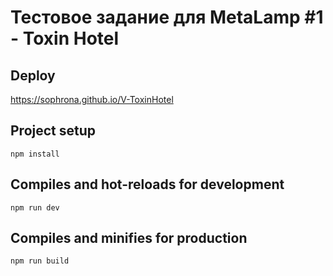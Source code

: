 # Тестовое задание для MetaLamp #1 - Toxin Hotel

## Deploy

https://sophrona.github.io/V-ToxinHotel

## Project setup
```
npm install
```

## Compiles and hot-reloads for development
```
npm run dev
```

## Compiles and minifies for production
```
npm run build
```


